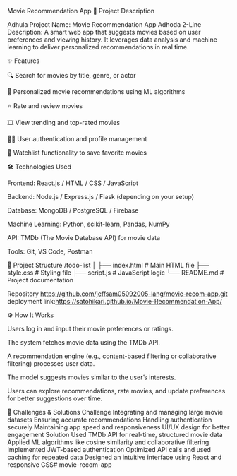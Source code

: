 Movie Recommendation App 📖 Project Description

Adhula Project Name: Movie Recommendation App Adhoda 2-Line Description: A smart web app that suggests movies based on user preferences and viewing history. It leverages data analysis and machine learning to deliver personalized recommendations in real time.

✨ Features

🔍 Search for movies by title, genre, or actor

🤖 Personalized movie recommendations using ML algorithms

⭐ Rate and review movies

🎞️ View trending and top-rated movies

🧑‍💻 User authentication and profile management

💾 Watchlist functionality to save favorite movies

🛠️ Technologies Used

Frontend: React.js / HTML / CSS / JavaScript

Backend: Node.js / Express.js / Flask (depending on your setup)

Database: MongoDB / PostgreSQL / Firebase

Machine Learning: Python, scikit-learn, Pandas, NumPy

API: TMDb (The Movie Database API) for movie data

Tools: Git, VS Code, Postman

📂 Project Structure
/todo-list │ ├── index.html # Main HTML file ├── style.css # Styling file ├── script.js # JavaScript logic └── README.md # Project documentation

Repository 
https://github.com/jeffsam05092005-lang/movie-recom-app.git
deployment link:https://satohikari.github.io/Movie-Recommendation-App/

⚙️ How It Works

Users log in and input their movie preferences or ratings.

The system fetches movie data using the TMDb API.

A recommendation engine (e.g., content-based filtering or collaborative filtering) processes user data.

The model suggests movies similar to the user’s interests.

Users can explore recommendations, rate movies, and update preferences for better suggestions over time.

🚧 Challenges & Solutions Challenge Integrating and managing large movie datasets Ensuring accurate recommendations Handling authentication securely Maintaining app speed and responsiveness UI/UX design for better engagement Solution Used TMDb API for real-time, structured movie data Applied ML algorithms like cosine similarity and collaborative filtering Implemented JWT-based authentication Optimized API calls and used caching for repeated data Designed an intuitive interface using React and responsive CSS# movie-recom-app